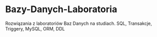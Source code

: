 # Bazy-Danych-Laboratoria
Rozwiązania z laboratoriów Baz Danych na studiach. SQL, Transakcje, Triggery, MySQL, ORM, DDL
